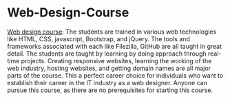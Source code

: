 # Web-Design-Course
[Web design course](https://www.a2nacademy.com/course/web-design-course): The students are trained in various web technologies like HTML, CSS, javascript, Bootstrap, and jQuery. The tools and frameworks associated with each like Filezilla, GitHub are all taught in great detail. The students are taught by learning by doing approach through real-time projects. Creating responsive websites, learning the working of the web industry, hosting websites, and getting domain names are all major parts of the course. This a perfect career choice for individuals who want to establish their career in the IT industry as a web designer. Anyone can pursue this course, as there are no prerequisites for starting this course.
